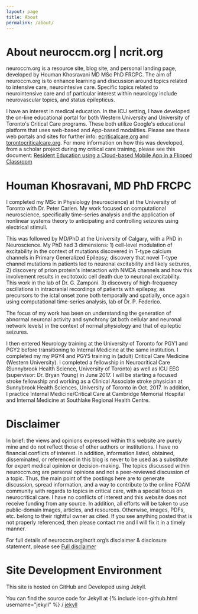 ```yaml
---
layout: page
title: About
permalink: /about/
---
```


# About neuroccm.org | ncrit.org #

neuroccm.org is a resource site, blog site, and personal landing page, developed by Houman Khosravani MD MSc PhD FRCPC. The aim of neuroccm.org is to enhance learning and discussion around topics related to intensive care, neurointesive care. Specific topics related to neurointensive care and of particular interest within neurology include neurovascular topics, and status epilepticus.

I have an interest in medical education. In the ICU setting, I have developed the on-line educational portal for both Western University and University of Toronto's Critical Care programs. These both utilize Google's educational platform that uses web-based and App-based modalities. Please see these web portals and sites for further info: [ecriticalcare.org](ecriticalcare.org) and [torontocriticalcare.org](torontocriticalcare.org). For more information on how this was developed, from a scholar project during my critical care training, please see this document: [Resident Education using a Cloud-based Mobile App in a Flipped Classroom](/manuscripts/Khosravani_Scholar_Project_Public.pdf)

# Houman Khosravani, MD PhD FRCPC #

I completed my MSc in Physiology (neuroscience) at the University of Toronto with Dr. Peter Carlen. My work focused on computational neuroscience, specifically time-series analysis and the application of nonlinear systems theory to anticipating and controlling seizures using electrical stimuli.

This was followed by MD/PhD  at the University of Calgary, with a PhD in Neuroscience. My PhD had 3 dimensions: 1) cell-level modulation of excitability in the context of mutations discovered in T-type calcium channels in Primary Generalized Epilepsy; discovery that novel T-type channel mutations in patients led to neuronal excitability and likely seizures, 2) discovery of prion protein's interaction with NMDA channels and how this involvement results in excitotoxic cell death due to neuronal excitability. This work in the lab of Dr. G. Zamponi. 3) discovery of high-frequency oscillations in intracranial recordings of patients with epilepsy, as precursors to the ictal onset zone both temporally and spatially, once again using computational time-series analysis, lab of Dr. P. Federico.

The focus of my work has been on understanding the generation of abnormal neuronal activity and synchrony (at both cellular and neuronal network levels) in the context of normal physiology and that of epileptic seizures.

I then entered Neurology training at the University of Toronto for PGY1 and PGY2 before transitioning to Internal Medicine at the same institution. I completed my my PGY4 and PGY5 training in (adult) Critical Care Medicine (Western University). I completed a fellowship in Neurocritical Care (Sunnybrook Health Science, University of Toronto) as well as ICU EEG (supervisor: Dr. Bryan Young) in June 2017. I will be starting a focused stroke fellowship and working as a Clinical Associate stroke physician at Sunnybrook Health Sciences, University of Toronto in Oct. 2017. In addition, I practice Internal Medicine/Critical Care at Cambridge Memorial Hospital and Internal Medicine at Southlake Regional Health Centre.

<script src="//platform.linkedin.com/in.js" type="text/javascript"></script>
<script type="IN/MemberProfile" data-id="https://www.linkedin.com/in/houman-khosravani-4a1a949a" data-format="inline" data-related="false"></script>


# Disclaimer #

In brief: the views and opinions expressed within this website are purely mine and do not reflect those of other authors or institutions. I have no financial conflicts of interest. In addition, information listed, obtained, disseminated, or referenced in this blog is never to be used as a substitute for expert medical opinion or decision-making. The topics discussed within neuroccm.org are personal opinions and not a peer-reviewed discussion of a topic. Thus, the main point of the postings here are to generate discussion, spread information, and a way to contribute to the online FOAM community with regards to topics in critical care, with a special focus on neurocritical care. I have no conflicts of interest and this website does not receive funding from any source. In addition, all efforts will be taken to use public-domain images, articles, and resources. Otherwise, images, PDFs, etc. belong to their rightful owner as cited. If you see anything posted that is not properly referenced, then please contact me and I will fix it in a timely manner.

For full details of neuroccm.org/ncrit.org’s disclaimer & disclosure statement, please see [Full disclaimer](/disclaimer.html)

# Site Development Environment #

This site is hosted on GitHub and Developed using Jekyll.

You can find the source code for Jekyll at
{% include icon-github.html username="jekyll" %} /
[jekyll](https://github.com/jekyll/jekyll)


[westernsono]: http://westernsono.ca
[UWO]: http://www.uwo.ca
[NORSE]: https://rarediseases.org/rare-diseases/new-onset-refractory-status-epilepticus-norse/
[NORSEINST]:http://norseinstitute.org/
[HKScholar]:http://scholar.google.ca/citations?user=qzhk98YAAAAJ&hl=en
[HKPubmed]:http://www.ncbi.nlm.nih.gov/pubmed/?term=khosravani+h
[HKADS]:http://adsabs.harvard.edu/cgi-bin/nph-abs_connect?return_req=no_params&author=Khosravani,%20Houman
